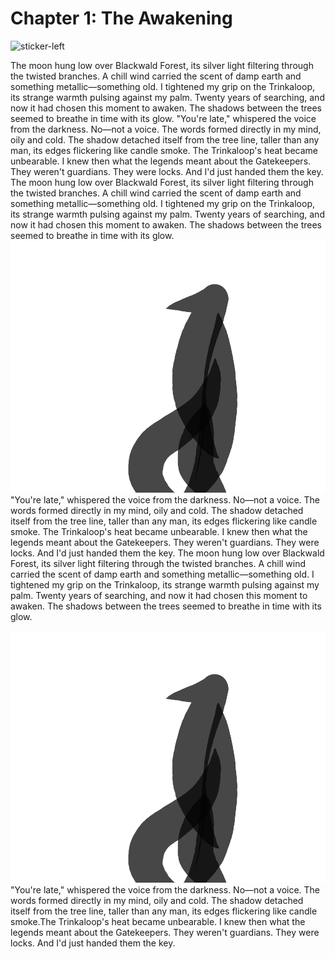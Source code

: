 # Chapter 1: The Awakening

![sticker-left](assets/layers/7stickers/01_01_moon.png)

The moon hung low over Blackwald Forest, its silver light filtering through the twisted branches. A chill wind carried the scent of damp earth and something metallic—something old.
I tightened my grip on the Trinkaloop, its strange warmth pulsing against my palm. Twenty years of searching, and now it had chosen this moment to awaken. The shadows between the trees seemed to breathe in time with its glow. "You're late," whispered the voice from the darkness. No—not a voice. The words formed directly in my mind, oily and cold. The shadow detached itself from the tree line, taller than any man, its edges flickering like candle smoke. The Trinkaloop's heat became unbearable. I knew then what the legends meant about the Gatekeepers. They weren't guardians. They were locks. And I'd just handed them the key. The moon hung low over Blackwald Forest, its silver light filtering through the twisted branches. A chill wind carried the scent of damp earth and something metallic—something old. 
I tightened my grip on the Trinkaloop, its strange warmth pulsing against my palm. Twenty years of searching, and now it had chosen this moment to awaken. The shadows between the trees seemed to breathe in time with its glow.
![sticker-right](assets/layers/7stickers/01_01_shadow.png)
"You're late," whispered the voice from the darkness. No—not a voice. The words formed directly in my mind, oily and cold. The shadow detached itself from the tree line, taller than any man, its edges flickering like candle smoke. The Trinkaloop's heat became unbearable. I knew then what the legends meant about the Gatekeepers. They weren't guardians. They were locks. And I'd just handed them the key.
The moon hung low over Blackwald Forest, its silver light filtering through the twisted branches. A chill wind carried the scent of damp earth and something metallic—something old. I tightened my grip on the Trinkaloop, its strange warmth pulsing against my palm. Twenty years of searching, and now it had chosen this moment to awaken. The shadows between the trees seemed to breathe in time with its glow.

![sticker-right](assets/layers/7stickers/01_01_shadow.png)
"You're late," whispered the voice from the darkness. No—not a voice. The words formed directly in my mind, oily and cold. The shadow detached itself from the tree line, taller than any man, its edges flickering like candle smoke.The Trinkaloop's heat became unbearable. I knew then what the legends meant about the Gatekeepers. They weren't guardians. They were locks. And I'd just handed them the key.
